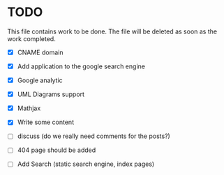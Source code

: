# TODO

This file contains work to be done.
The file will be deleted as soon as the work completed.

- [x] CNAME domain
- [x] Add application to the google search engine
- [x] Google analytic
- [x] UML Diagrams support
- [x] Mathjax
- [x] Write some content

- [ ] discuss (do we really need comments for the posts?)
- [ ] 404 page should be added
- [ ] Add Search (static search engine, index pages)
